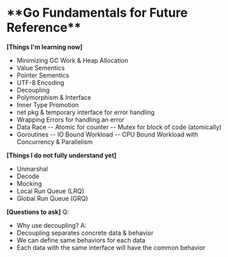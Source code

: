 <h1>**Go Fundamentals for Future Reference**</h1>

**[Things I'm learning now]**
- Minimizing GC Work & Heap Allocation
- Value Sementics 
- Pointer Sementics
- UTF-8 Encoding
- Decoupling
- Polymorphism & Interface
- Inner Type Promotion
- net pkg & temporary interface for error handling
- Wrapping Errors for handling an error
- Data Race
-- Atomic for counter
-- Mutex for block of code (atomically)
- Goroutines
-- IO Bound Workload 
-- CPU Bound Workload with Concurrency & Parallelism

**[Things I do not fully understand yet]**
- Unmarshal
- Decode
- Mocking
- Local Run Queue (LRQ)
- Global Run Queue (GRQ)

**[Questions to ask]**
Q: 
- Why use decoupling?
A: 
- Decoupling separates concrete data & behavior
- We can define same behaviors for each data
- Each data with the same interface will have the common behavior
